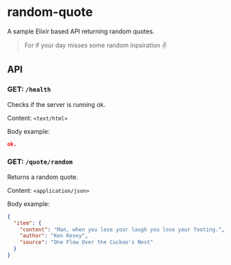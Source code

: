# random-quote

A sample Elixir based API returning random quotes.

> For if your day misses some random inpsiration :v:

## API

### GET: `/health`

Checks if the server is running ok.

Content: `<text/html>`

Body example:

```json
ok.
```

### GET: `/quote/random`

Returns a random quote.

Content: `<application/json>`

Body example:

```json
{
  "item": {
    "content": "Man, when you lose your laugh you lose your footing.",
    "author": "Ken Kesey",
    "source": "One Flew Over the Cuckoo's Nest"
  }
}
```
